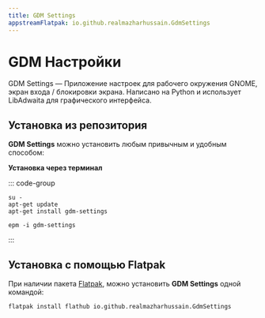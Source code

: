 ```yaml
---
title: GDM Settings
appstreamFlatpak: io.github.realmazharhussain.GdmSettings
---
```


# GDM Настройки

GDM Settings — Приложение настроек для рабочего окружения GNOME, экран входа / блокировки экрана. Написано на Python и использует LibAdwaita для графического интерфейса.

## Установка из репозитория 

**GDM Settings** можно установить любым привычным и удобным способом:

**Установка через терминал**

::: code-group

```shell[apt-get]
su -
apt-get update
apt-get install gdm-settings
```
```shell[epm]
epm -i gdm-settings
```
:::

## Установка c помощью Flatpak

При наличии пакета [Flatpak](/flatpak), можно установить **GDM Settings** одной командой:

```shell
flatpak install flathub io.github.realmazharhussain.GdmSettings
```

<!--@include: ./parts/install/software-flatpak.md-->